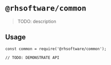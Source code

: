 # `@rhsoftware/common`

> TODO: description

## Usage

```
const common = require('@rhsoftware/common');

// TODO: DEMONSTRATE API
```
